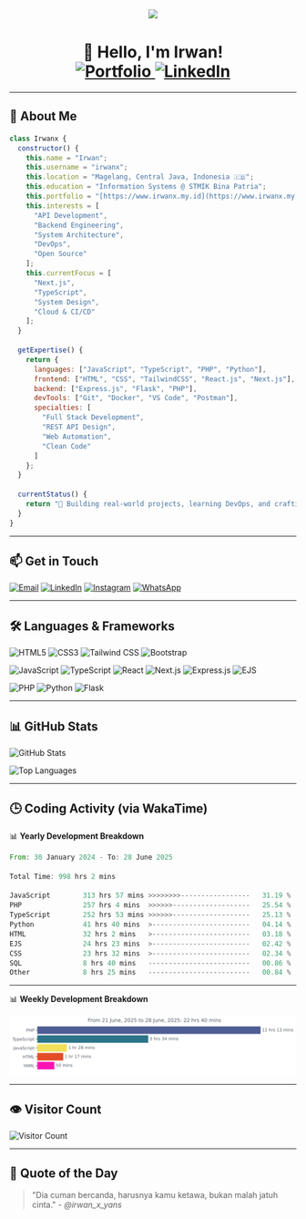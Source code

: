 <div id="header" align="center">
  <img src="https://media.giphy.com/media/M9gbBd9nbDrOTu1Mqx/giphy.gif" width="100"/>
  <h1 align="center">
    👋 Hello, I'm Irwan!
    <br/>
    <a href="https://www.irwanx.my.id">
      <img src="https://img.shields.io/badge/Portfolio-255E63?style=for-the-badge&logoColor=white" alt="Portfolio"/>
    </a>
    <a href="https://www.linkedin.com/in/irwan-xyans/">
      <img src="https://img.shields.io/badge/LinkedIn-0077B5?style=for-the-badge&logo=linkedin&logoColor=white" alt="LinkedIn"/>
    </a>
  </h1>
</div>

---

## 💫 About Me


```javascript
class Irwanx {
  constructor() {
    this.name = "Irwan";
    this.username = "irwanx";
    this.location = "Magelang, Central Java, Indonesia 🇮🇩";
    this.education = "Information Systems @ STMIK Bina Patria";
    this.portfolio = "[https://www.irwanx.my.id](https://www.irwanx.my.id)";
    this.interests = [
      "API Development",
      "Backend Engineering",
      "System Architecture",
      "DevOps",
      "Open Source"
    ];
    this.currentFocus = [
      "Next.js",
      "TypeScript",
      "System Design",
      "Cloud & CI/CD"
    ];
  }

  getExpertise() {
    return {
      languages: ["JavaScript", "TypeScript", "PHP", "Python"],
      frontend: ["HTML", "CSS", "TailwindCSS", "React.js", "Next.js"],
      backend: ["Express.js", "Flask", "PHP"],
      devTools: ["Git", "Docker", "VS Code", "Postman"],
      specialties: [
        "Full Stack Development",
        "REST API Design",
        "Web Automation",
        "Clean Code"
      ]
    };
  }

  currentStatus() {
    return "🚀 Building real-world projects, learning DevOps, and crafting better APIs 🔥";
  }
}
```

---

## 📫 Get in Touch

[![Email](https://img.shields.io/badge/-Email-c14438?style=for-the-badge&logo=Gmail&logoColor=white)](mailto:irwan080304@gmail.com)
[![LinkedIn](https://img.shields.io/badge/LinkedIn-%230077B5?style=for-the-badge&logo=linkedin&logoColor=white)](https://www.linkedin.com/in/irwan-xyans/)
[![Instagram](https://img.shields.io/badge/Instagram-%23E4405F.svg?style=for-the-badge&logo=Instagram&logoColor=white)](https://instagram.com/irwan_x_yans/)
[![WhatsApp](https://img.shields.io/badge/WhatsApp-25D366?style=for-the-badge&logo=whatsapp&logoColor=white)](https://wa.me/628882611841)

---

## 🛠️ Languages & Frameworks

![HTML5](https://img.shields.io/badge/html5-%23E34F26.svg?style=for-the-badge&logo=html5&logoColor=white)
![CSS3](https://img.shields.io/badge/css3-%231572B6.svg?style=for-the-badge&logo=css3&logoColor=white)
![Tailwind CSS](https://img.shields.io/badge/tailwindcss-%2338B2AC.svg?style=for-the-badge&logo=tailwind-css&logoColor=white)
![Bootstrap](https://img.shields.io/badge/bootstrap-%23563D7C.svg?style=for-the-badge&logo=bootstrap&logoColor=white)

![JavaScript](https://img.shields.io/badge/javascript-%23323330.svg?style=for-the-badge&logo=javascript&logoColor=%23F7DF1E)
![TypeScript](https://img.shields.io/badge/typescript-%23007ACC.svg?style=for-the-badge&logo=typescript&logoColor=white)
![React](https://img.shields.io/badge/react-%2320232a.svg?style=for-the-badge&logo=react&logoColor=%2361DAFB)
![Next.js](https://img.shields.io/badge/next.js-%23000000.svg?style=for-the-badge&logo=next.js&logoColor=white)
![Express.js](https://img.shields.io/badge/express.js-%23404d59.svg?style=for-the-badge&logo=express&logoColor=%2361DAFB)
![EJS](https://img.shields.io/badge/ejs-%237D7D7D.svg?style=for-the-badge&logo=ejs&logoColor=white)

![PHP](https://img.shields.io/badge/php-%23777BB4.svg?style=for-the-badge&logo=php&logoColor=white)
![Python](https://img.shields.io/badge/python-3670A0?style=for-the-badge&logo=python&logoColor=ffdd54)
![Flask](https://img.shields.io/badge/flask-%23000.svg?style=for-the-badge&logo=flask&logoColor=white)

---

## 📊 GitHub Stats

![GitHub Stats](https://github-readme-stats.vercel.app/api?username=irwanx&show_icons=true&theme=tokyonight&include_all_commits=true&count_private=true)

![Top Languages](https://github-readme-stats.vercel.app/api/top-langs?username=irwanx&theme=nightowl&hide_border=false&layout=compact&langs_count=5&hide=css)

---

## 🕒 Coding Activity (via WakaTime)

📊 **Yearly Development Breakdown**

<!--START_SECTION:waka-->

```rust
From: 30 January 2024 - To: 28 June 2025

Total Time: 998 hrs 2 mins

JavaScript        313 hrs 57 mins >>>>>>>>-----------------   31.19 %
PHP               257 hrs 4 mins  >>>>>>-------------------   25.54 %
TypeScript        252 hrs 53 mins >>>>>>-------------------   25.13 %
Python            41 hrs 40 mins  >------------------------   04.14 %
HTML              32 hrs 2 mins   >------------------------   03.18 %
EJS               24 hrs 23 mins  >------------------------   02.42 %
CSS               23 hrs 32 mins  >------------------------   02.34 %
SQL               8 hrs 40 mins   -------------------------   00.86 %
Other             8 hrs 25 mins   -------------------------   00.84 %
```

<!--END_SECTION:waka-->

---

📊 **Weekly Development Breakdown**

<img src="images/stat.svg" alt="Irwanx WakaTime Activity"/>

---

## 👁️ Visitor Count

![Visitor Count](https://profile-counter.glitch.me/irwanx/count.svg)

---

## 📜 Quote of the Day

<!-- START_QUOTE -->
> "Dia cuman bercanda, harusnya kamu ketawa, bukan malah jatuh cinta." - *@irwan_x_yans*
<!-- END_QUOTE -->
